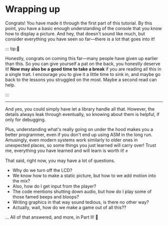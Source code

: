 # Wrapping up

Congrats!
You have made it through the first part of this tutorial.
By this point, you have a basic enough understanding of the console that you know how to display a picture.
And hey, that doesn't sound like much, but consider everything you have seen so far—there *is* a lot that goes into it!

::: tip:🥳

Honestly, congrats on coming this far—many people have given up earlier than this.
So you can give yourself a pat on the back, you honestly deserve it!
**Now may also be a good time to take a break** if you are reading all this in a single trait.
I encourage you to give it a little time to sink in, and maybe go back to the lessons you struggled on the most.
Maybe a second read can help.

:::

---

And yes, you could simply have let a library handle all that.
However, the details always leak through eventually, so knowing about them is helpful, if only for debugging.

Plus, understanding what's really going on under the hood makes you a better programmer, even if you don't end up using ASM in the long run.
Amusingly, even modern systems work similarly to older ones in unexpected places, so some things you just learned will carry over!
Trust me, everything you have learned and will learn is worth it! ✊

That said, right now, you may have a lot of questions.
- Why do we turn off the LCD?
- We know how to make a static picture, but how to we add motion into the mix?
- Also, how do I get input from the player?
- The code mentions shutting down audio, but how do I play some of those famed beeps and bloops?
- Writing graphics in that way sound tedious, is there no other way?
- Actually, wait, how do we make a game out of all this??

... All of that answered, and more, in Part Ⅱ! 👀
